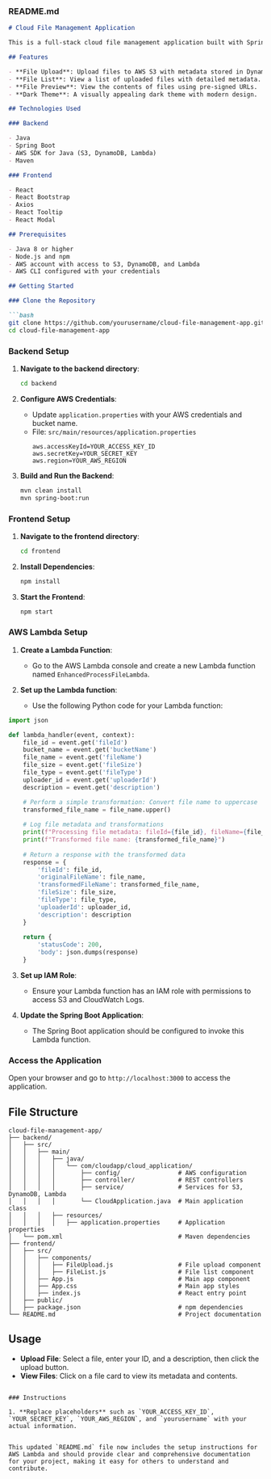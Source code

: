 ### README.md

```markdown
# Cloud File Management Application

This is a full-stack cloud file management application built with Spring Boot and React. The application allows users to upload files to AWS S3, view metadata stored in DynamoDB, and display the contents of files using pre-signed URLs.

## Features

- **File Upload**: Upload files to AWS S3 with metadata stored in DynamoDB.
- **File List**: View a list of uploaded files with detailed metadata.
- **File Preview**: View the contents of files using pre-signed URLs.
- **Dark Theme**: A visually appealing dark theme with modern design.

## Technologies Used

### Backend

- Java
- Spring Boot
- AWS SDK for Java (S3, DynamoDB, Lambda)
- Maven

### Frontend

- React
- React Bootstrap
- Axios
- React Tooltip
- React Modal

## Prerequisites

- Java 8 or higher
- Node.js and npm
- AWS account with access to S3, DynamoDB, and Lambda
- AWS CLI configured with your credentials

## Getting Started

### Clone the Repository

```bash
git clone https://github.com/yourusername/cloud-file-management-app.git
cd cloud-file-management-app
```

### Backend Setup

1. **Navigate to the backend directory**:
    ```bash
    cd backend
    ```

2. **Configure AWS Credentials**:
   - Update `application.properties` with your AWS credentials and bucket name.
   - File: `src/main/resources/application.properties`
     ```properties
     aws.accessKeyId=YOUR_ACCESS_KEY_ID
     aws.secretKey=YOUR_SECRET_KEY
     aws.region=YOUR_AWS_REGION
     ```

3. **Build and Run the Backend**:
    ```bash
    mvn clean install
    mvn spring-boot:run
    ```

### Frontend Setup

1. **Navigate to the frontend directory**:
    ```bash
    cd frontend
    ```

2. **Install Dependencies**:
    ```bash
    npm install
    ```

3. **Start the Frontend**:
    ```bash
    npm start
    ```

### AWS Lambda Setup

1. **Create a Lambda Function**:
   - Go to the AWS Lambda console and create a new Lambda function named `EnhancedProcessFileLambda`.

2. **Set up the Lambda function**:
   - Use the following Python code for your Lambda function:

```python
import json

def lambda_handler(event, context):
    file_id = event.get('fileId')
    bucket_name = event.get('bucketName')
    file_name = event.get('fileName')
    file_size = event.get('fileSize')
    file_type = event.get('fileType')
    uploader_id = event.get('uploaderId')
    description = event.get('description')

    # Perform a simple transformation: Convert file name to uppercase
    transformed_file_name = file_name.upper()
    
    # Log file metadata and transformations
    print(f"Processing file metadata: fileId={file_id}, fileName={file_name}, fileSize={file_size}, fileType={file_type}, uploaderId={uploader_id}, description={description}")
    print(f"Transformed file name: {transformed_file_name}")
    
    # Return a response with the transformed data
    response = {
        'fileId': file_id,
        'originalFileName': file_name,
        'transformedFileName': transformed_file_name,
        'fileSize': file_size,
        'fileType': file_type,
        'uploaderId': uploader_id,
        'description': description
    }
    
    return {
        'statusCode': 200,
        'body': json.dumps(response)
    }
```

3. **Set up IAM Role**:
   - Ensure your Lambda function has an IAM role with permissions to access S3 and CloudWatch Logs.

4. **Update the Spring Boot Application**:
   - The Spring Boot application should be configured to invoke this Lambda function.

### Access the Application

Open your browser and go to `http://localhost:3000` to access the application.

## File Structure

```
cloud-file-management-app/
├── backend/
│   ├── src/
│   │   ├── main/
│   │   │   ├── java/
│   │   │   │   └── com/cloudapp/cloud_application/
│   │   │   │       ├── config/                # AWS configuration
│   │   │   │       ├── controller/            # REST controllers
│   │   │   │       ├── service/               # Services for S3, DynamoDB, Lambda
│   │   │   │       └── CloudApplication.java  # Main application class
│   │   │   ├── resources/
│   │   │   │   ├── application.properties     # Application properties
│   └── pom.xml                                # Maven dependencies
├── frontend/
│   ├── src/
│   │   ├── components/
│   │   │   ├── FileUpload.js                  # File upload component
│   │   │   ├── FileList.js                    # File list component
│   │   ├── App.js                             # Main app component
│   │   ├── App.css                            # Main app styles
│   │   ├── index.js                           # React entry point
│   ├── public/
│   ├── package.json                           # npm dependencies
└── README.md                                  # Project documentation
```

## Usage

- **Upload File**: Select a file, enter your ID, and a description, then click the upload button.
- **View Files**: Click on a file card to view its metadata and contents.
```

### Instructions

1. **Replace placeholders** such as `YOUR_ACCESS_KEY_ID`, `YOUR_SECRET_KEY`, `YOUR_AWS_REGION`, and `yourusername` with your actual information.


This updated `README.md` file now includes the setup instructions for AWS Lambda and should provide clear and comprehensive documentation for your project, making it easy for others to understand and contribute.

